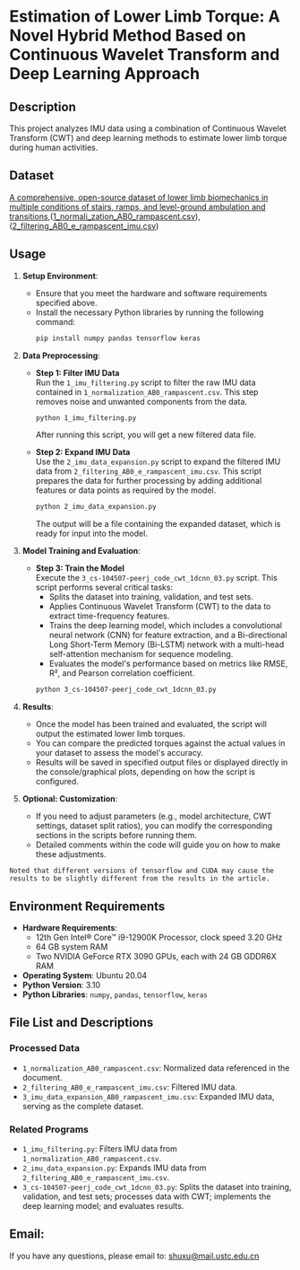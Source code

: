 # Estimation of Lower Limb Torque: A Novel Hybrid Method Based on Continuous Wavelet Transform and Deep Learning Approach

## Description
This project analyzes IMU data using a combination of Continuous Wavelet Transform (CWT) and deep learning methods to estimate lower limb torque during human activities.

## Dataset

[A comprehensive, open-source dataset of lower limb biomechanics in multiple conditions of stairs, ramps, and level-ground ambulation and transitions](https://www.epic.gatech.edu/opensource-biomechanics-camargo-et-al/),([1_normali_zation_AB0_rampascent.csv](/Processed%20data/1_normali_zation_AB0_rampascent.csv)),([2_filtering_AB0_e_rampascent_imu.csv](/Processed%20data/2_filtering_AB0_e_rampascent_imu.csv))

## Usage
  
1. **Setup Environment**:
   - Ensure that you meet the hardware and software requirements specified above.
   - Install the necessary Python libraries by running the following command:
     ```bash
     pip install numpy pandas tensorflow keras
     ```

2. **Data Preprocessing**:
   - **Step 1: Filter IMU Data**  
     Run the `1_imu_filtering.py` script to filter the raw IMU data contained in `1_normalization_AB0_rampascent.csv`. This step removes noise and unwanted components from the data.
     ```bash
     python 1_imu_filtering.py
     ```
     After running this script, you will get a new filtered data file.

   - **Step 2: Expand IMU Data**  
     Use the `2_imu_data_expansion.py` script to expand the filtered IMU data from `2_filtering_AB0_e_rampascent_imu.csv`. This script prepares the data for further processing by adding additional features or data points as required by the model.
     ```bash
     python 2_imu_data_expansion.py
     ```
     The output will be a file containing the expanded dataset, which is ready for input into the model.

3. **Model Training and Evaluation**:
   - **Step 3: Train the Model**  
     Execute the `3_cs-104507-peerj_code_cwt_1dcnn_03.py` script. This script performs several critical tasks:
     - Splits the dataset into training, validation, and test sets.
     - Applies Continuous Wavelet Transform (CWT) to the data to extract time-frequency features.
     - Trains the deep learning model, which includes a convolutional neural network (CNN) for feature extraction, and a Bi-directional Long Short-Term Memory (Bi-LSTM) network with a multi-head self-attention mechanism for sequence modeling.
     - Evaluates the model's performance based on metrics like RMSE, R², and Pearson correlation coefficient.
     ```bash
     python 3_cs-104507-peerj_code_cwt_1dcnn_03.py
     ```

4. **Results**:
   - Once the model has been trained and evaluated, the script will output the estimated lower limb torques.
   - You can compare the predicted torques against the actual values in your dataset to assess the model's accuracy.
   - Results will be saved in specified output files or displayed directly in the console/graphical plots, depending on how the script is configured.

5. **Optional: Customization**:
   - If you need to adjust parameters (e.g., model architecture, CWT settings, dataset split ratios), you can modify the corresponding sections in the scripts before running them.
   - Detailed comments within the code will guide you on how to make these adjustments.
  
`Noted that different versions of tensorflow and CUDA may cause the results to be slightly different from the results in the article.`
## Environment Requirements
- **Hardware Requirements**:
  - 12th Gen Intel® Core™ i9-12900K Processor, clock speed 3.20 GHz
  - 64 GB system RAM
  - Two NVIDIA GeForce RTX 3090 GPUs, each with 24 GB GDDR6X RAM
- **Operating System**: Ubuntu 20.04
- **Python Version**: 3.10
- **Python Libraries**: `numpy`, `pandas`, `tensorflow`, `keras`

## File List and Descriptions

### Processed Data
- `1_normalization_AB0_rampascent.csv`: Normalized data referenced in the document.
- `2_filtering_AB0_e_rampascent_imu.csv`: Filtered IMU data.
- `3_imu_data_expansion_AB0_rampascent_imu.csv`: Expanded IMU data, serving as the complete dataset.

### Related Programs
- `1_imu_filtering.py`: Filters IMU data from `1_normalization_AB0_rampascent.csv`.
- `2_imu_data_expansion.py`: Expands IMU data from `2_filtering_AB0_e_rampascent_imu.csv`.
- `3_cs-104507-peerj_code_cwt_1dcnn_03.py`: Splits the dataset into training, validation, and test sets; processes data with CWT; implements the deep learning model; and evaluates results.

  
## Email:

If you have any questions, please email to: [shuxu@mail.ustc.edu.cn](mailto:shuxu@mail.ustc.edu.cn)

